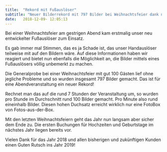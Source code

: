 ```yaml
---
title:  "Rekord mit Fußauslöser"
subtitle: "Neuer Bilderrekord mit 797 Bilder bei Weihnachtsfeier dank neuem Fußauslöser"
date:   2018-12-09- 12:05:13
---
```

Bei einer Weihnachtsfeier am gestrigen Abend kam erstmalig unser neu entwickelter Fußauslöser zum Einsatz. 

Es gab immer mal Stimmen, das es ja Schade ist, das unser Handauslöser teilweise mit auf den Bildern wäre. Auf diese Informationen haben wir reagiert und bietet nun ebenfalls die Möglichkeit an, die Bilder mittels eines Fußauslösers völlig unbemerkt zu machen.

Die Generalprobe bei einer Weihnachtsfeier mit gut 100 Gästen lief ohne jegliche Probleme und so wurden insgesamt 797 Bilder gemacht. Das ist für eine Abendveranstaltung ein neuer Rekord! 

Rechnet man das auf die rund 7 Stunden der Veranstaltung um, so wurden pro Stunde im Durchschnitt rund 100 Bilder gemacht. Pro Minute also rund eineinhalb Bilder. Diesen hohen Duchsatz erreicht wirklich nur eine FotoBox von Fotos-aus-der-Box.

Mit den letzten Weihnachtsfeiern geht das Jahr nun langsam aber sicher dem Ende zu. Die ersten Buchungen für Hochzeiten und Geburtstage im nächstes Jahr liegen bereits vor. 

Vielen Dank für das Jahr 2018 und allen bisherigen und zukünftigen Kunden einen Guten Rutsch ins Jahr 2019!